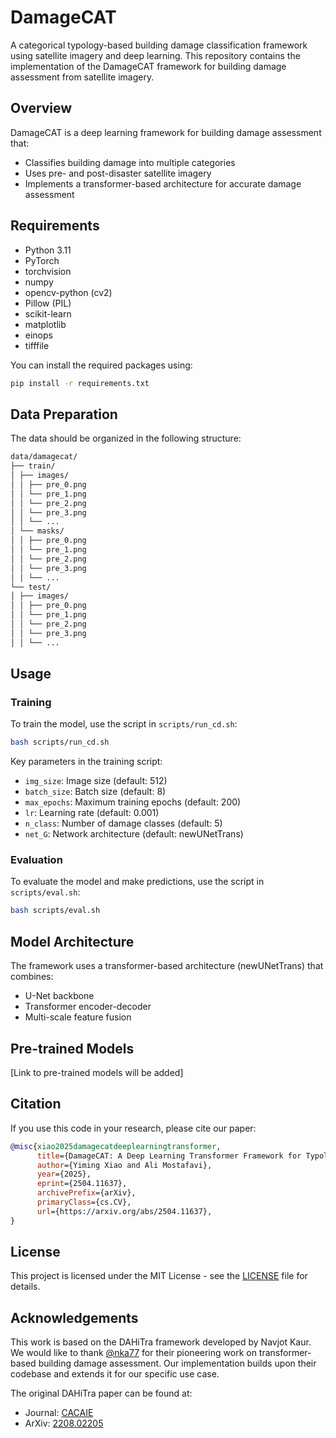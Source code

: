 # DamageCAT

A categorical typology-based building damage classification framework using satellite imagery and deep learning. This repository contains the implementation of the DamageCAT framework for building damage assessment from satellite imagery.

## Overview

DamageCAT is a deep learning framework for building damage assessment that:

- Classifies building damage into multiple categories
- Uses pre- and post-disaster satellite imagery
- Implements a transformer-based architecture for accurate damage assessment

## Requirements

- Python 3.11
- PyTorch
- torchvision
- numpy
- opencv-python (cv2)
- Pillow (PIL)
- scikit-learn
- matplotlib
- einops
- tifffile

You can install the required packages using:

```bash
pip install -r requirements.txt
```

## Data Preparation

The data should be organized in the following structure:

```bash
data/damagecat/
├── train/
│ ├── images/
│ │ ├── pre_0.png
│ │ └── pre_1.png
│ │ └── pre_2.png
│ │ └── pre_3.png
│ │ └── ...
│ └── masks/
│ │ ├── pre_0.png
│ │ └── pre_1.png
│ │ └── pre_2.png
│ │ └── pre_3.png
│ │ └── ...
└── test/
│ ├── images/
│ │ ├── pre_0.png
│ │ └── pre_1.png
│ │ └── pre_2.png
│ │ └── pre_3.png
│ │ └── ...
```

## Usage

### Training

To train the model, use the script in `scripts/run_cd.sh`:

```bash
bash scripts/run_cd.sh
```

Key parameters in the training script:

- `img_size`: Image size (default: 512)
- `batch_size`: Batch size (default: 8)
- `max_epochs`: Maximum training epochs (default: 200)
- `lr`: Learning rate (default: 0.001)
- `n_class`: Number of damage classes (default: 5)
- `net_G`: Network architecture (default: newUNetTrans)

### Evaluation

To evaluate the model and make predictions, use the script in `scripts/eval.sh`:

```bash
bash scripts/eval.sh
```

## Model Architecture

The framework uses a transformer-based architecture (newUNetTrans) that combines:

- U-Net backbone
- Transformer encoder-decoder
- Multi-scale feature fusion

## Pre-trained Models

[Link to pre-trained models will be added]

## Citation

If you use this code in your research, please cite our paper:

```bibtex
@misc{xiao2025damagecatdeeplearningtransformer,
      title={DamageCAT: A Deep Learning Transformer Framework for Typology-Based Post-Disaster Building Damage Categorization}, 
      author={Yiming Xiao and Ali Mostafavi},
      year={2025},
      eprint={2504.11637},
      archivePrefix={arXiv},
      primaryClass={cs.CV},
      url={https://arxiv.org/abs/2504.11637}, 
}
```

## License

This project is licensed under the MIT License - see the [LICENSE](LICENSE) file for details.

## Acknowledgements

This work is based on the DAHiTra framework developed by Navjot Kaur. We would like to thank [@nka77](https://github.com/nka77/DAHiTra) for their pioneering work on transformer-based building damage assessment. Our implementation builds upon their codebase and extends it for our specific use case.

The original DAHiTra paper can be found at:

- Journal: [CACAIE](https://onlinelibrary.wiley.com/doi/10.1111/mice.12981)
- ArXiv: [2208.02205](https://arxiv.org/abs/2208.02205)
